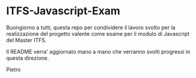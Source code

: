 # ITFS-Javascript-Exam

Buongiorno a tutti, questa repo per condividere il lavoro svolto per la realizzazione del progetto valente come esame per il modulo di Javascript del Master ITFS. 
 
Il README verra' aggiornato mano a mano che verranno svolti progressi in questa direzione. 

Pietro
